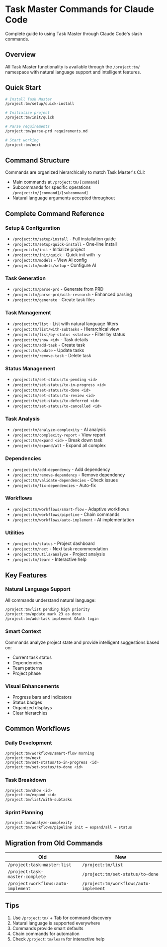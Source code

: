# Task Master Commands for Claude Code

Complete guide to using Task Master through Claude Code's slash commands.

## Overview

All Task Master functionality is available through the `/project:tm/` namespace with natural
language support and intelligent features.

## Quick Start

```bash
# Install Task Master
/project:tm/setup/quick-install

# Initialize project
/project:tm/init/quick

# Parse requirements
/project:tm/parse-prd requirements.md

# Start working
/project:tm/next
```

## Command Structure

Commands are organized hierarchically to match Task Master's CLI:

- Main commands at `/project:tm/[command]`
- Subcommands for specific operations `/project:tm/[command]/[subcommand]`
- Natural language arguments accepted throughout

## Complete Command Reference

### Setup & Configuration

- `/project:tm/setup/install` - Full installation guide
- `/project:tm/setup/quick-install` - One-line install
- `/project:tm/init` - Initialize project
- `/project:tm/init/quick` - Quick init with -y
- `/project:tm/models` - View AI config
- `/project:tm/models/setup` - Configure AI

### Task Generation

- `/project:tm/parse-prd` - Generate from PRD
- `/project:tm/parse-prd/with-research` - Enhanced parsing
- `/project:tm/generate` - Create task files

### Task Management

- `/project:tm/list` - List with natural language filters
- `/project:tm/list/with-subtasks` - Hierarchical view
- `/project:tm/list/by-status <status>` - Filter by status
- `/project:tm/show <id>` - Task details
- `/project:tm/add-task` - Create task
- `/project:tm/update` - Update tasks
- `/project:tm/remove-task` - Delete task

### Status Management

- `/project:tm/set-status/to-pending <id>`
- `/project:tm/set-status/to-in-progress <id>`
- `/project:tm/set-status/to-done <id>`
- `/project:tm/set-status/to-review <id>`
- `/project:tm/set-status/to-deferred <id>`
- `/project:tm/set-status/to-cancelled <id>`

### Task Analysis

- `/project:tm/analyze-complexity` - AI analysis
- `/project:tm/complexity-report` - View report
- `/project:tm/expand <id>` - Break down task
- `/project:tm/expand/all` - Expand all complex

### Dependencies

- `/project:tm/add-dependency` - Add dependency
- `/project:tm/remove-dependency` - Remove dependency
- `/project:tm/validate-dependencies` - Check issues
- `/project:tm/fix-dependencies` - Auto-fix

### Workflows

- `/project:tm/workflows/smart-flow` - Adaptive workflows
- `/project:tm/workflows/pipeline` - Chain commands
- `/project:tm/workflows/auto-implement` - AI implementation

### Utilities

- `/project:tm/status` - Project dashboard
- `/project:tm/next` - Next task recommendation
- `/project:tm/utils/analyze` - Project analysis
- `/project:tm/learn` - Interactive help

## Key Features

### Natural Language Support

All commands understand natural language:

```sh
/project:tm/list pending high priority
/project:tm/update mark 23 as done
/project:tm/add-task implement OAuth login
```

### Smart Context

Commands analyze project state and provide intelligent suggestions based on:

- Current task status
- Dependencies
- Team patterns
- Project phase

### Visual Enhancements

- Progress bars and indicators
- Status badges
- Organized displays
- Clear hierarchies

## Common Workflows

### Daily Development

```sh
/project:tm/workflows/smart-flow morning
/project:tm/next
/project:tm/set-status/to-in-progress <id>
/project:tm/set-status/to-done <id>
```

### Task Breakdown

```sh
/project:tm/show <id>
/project:tm/expand <id>
/project:tm/list/with-subtasks
```

### Sprint Planning

```sh
/project:tm/analyze-complexity
/project:tm/workflows/pipeline init → expand/all → status
```

## Migration from Old Commands

| Old                                 | New                                    |
| ----------------------------------- | -------------------------------------- |
| `/project:task-master:list`         | `/project:tm/list`                     |
| `/project:task-master:complete`     | `/project:tm/set-status/to-done`       |
| `/project:workflows:auto-implement` | `/project:tm/workflows/auto-implement` |

## Tips

1. Use `/project:tm/` + Tab for command discovery
2. Natural language is supported everywhere
3. Commands provide smart defaults
4. Chain commands for automation
5. Check `/project:tm/learn` for interactive help
